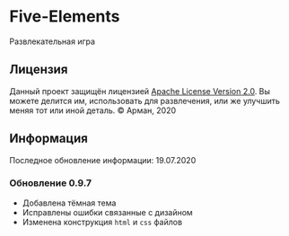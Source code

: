 # Five-Elements
Развлекательная игра

## Лицензия
Данный проект защищён лицензией [Apache License Version 2.0](https://www.apache.org/licenses/LICENSE-2.0.txt). 
Вы можете делится им, использовать для развлечения, или же улучшить меняя тот или иной деталь.
© Арман, 2020

## Информация
Последное обновление информации: 19.07.2020

### Обновление 0.9.7
- Добавлена тёмная тема
- Исправлены ошибки связанные с дизайном
- Изменена конструкция `html` и `css` файлов
